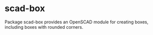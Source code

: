 # scad-box

Package scad-box provides an OpenSCAD module for creating boxes, including boxes with rounded corners.
